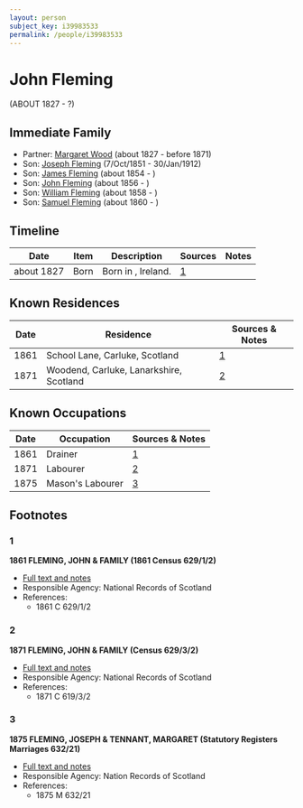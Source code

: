 ```yaml
---
layout: person
subject_key: i39983533
permalink: /people/i39983533
---
```


# John Fleming
(ABOUT 1827 - ?)

## Immediate Family

* Partner: [Margaret Wood](./@50500805@-margaret-wood-b1827-d1871.md) (about 1827 - before 1871)
* Son: [Joseph Fleming](./@57117702@-joseph-fleming-b1851-10-7-d1912-1-30.md) (7/Oct/1851 - 30/Jan/1912)
* Son: [James Fleming](./@45874990@-james-fleming-b1854-d.md) (about 1854 - )
* Son: [John Fleming](./@18678270@-john-fleming-b1856-d.md) (about 1856 - )
* Son: [William Fleming](./@78368531@-william-fleming-b1858-d.md) (about 1858 - )
* Son: [Samuel Fleming](./@19337566@-samuel-fleming-b1860-d.md) (about 1860 - )

## Timeline

Date | Item | Description | Sources | Notes
---|---|---|---|---
about 1827 | Born | Born in , Ireland. | [1](#1) | 

## Known Residences

Date | Residence | Sources & Notes
---|---|---
1861 | School Lane, Carluke, Scotland | [1](#1)
1871 | Woodend, Carluke, Lanarkshire, Scotland | [2](#2)

## Known Occupations

Date | Occupation | Sources & Notes
---|---|---
1861 | Drainer | [1](#1)
1871 | Labourer | [2](#2)
1875 | Mason's Labourer | [3](#3)

## Footnotes

### 1

**1861 FLEMING, JOHN & FAMILY (1861 Census 629/1/2)**

* [Full text and notes](../sources/@85731728@-1861-fleming,-john-&-family-1861-census-629-1-2-.md)
* Responsible Agency: National Records of Scotland
* References: 
  * 1861 C 629/1/2

### 2

**1871 FLEMING, JOHN & FAMILY (Census 629/3/2)**

* [Full text and notes](../sources/@93302041@-1871-fleming,-john-&-family-census-629-3-2-.md)
* Responsible Agency: National Records of Scotland
* References: 
  * 1871 C 619/3/2

### 3

**1875 FLEMING, JOSEPH & TENNANT, MARGARET (Statutory Registers Marriages 632/21)**

* [Full text and notes](../sources/@26043109@-1875-fleming,-joseph-&-tennant,-margaret-statutory-registers-marriages-632-21-.md)
* Responsible Agency: Nation Records of Scotland
* References: 
  * 1875 M 632/21

